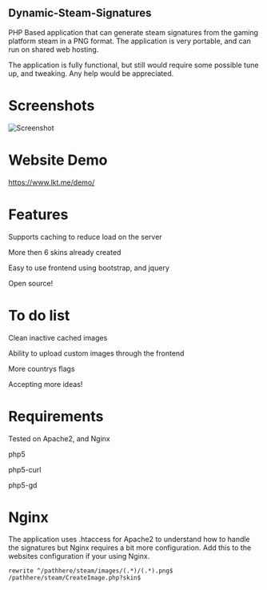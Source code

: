## Dynamic-Steam-Signatures

PHP Based application that can generate steam signatures from the gaming platform steam in a PNG format. The application is very portable, and can run on shared web hosting.

The application is fully functional, but still would require some possible tune up, and tweaking. Any help would be appreciated.

# Screenshots
![Screenshot](http://i.imgur.com/h5cPsb9.png)

# Website Demo
https://www.lkt.me/demo/

# Features
Supports caching to reduce load on the server

More then 6 skins already created

Easy to use frontend using bootstrap, and jquery

Open source!

# To do list
Clean inactive cached images

Ability to upload custom images through the frontend

More countrys flags

Accepting more ideas!

# Requirements
Tested on Apache2, and Nginx

php5

php5-curl

php5-gd

# Nginx
The application  uses .htaccess for Apache2 to understand how to handle the signatures but Nginx requires a bit more configuration. Add this to the websites configuration if your using Nginx.
```
rewrite ^/pathhere/steam/images/(.*)/(.*).png$ /pathhere/steam/CreateImage.php?skin$
```

